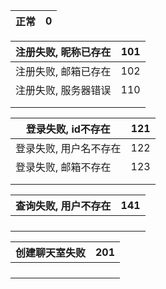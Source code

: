

| 正常 | 0    |
| ---- | ---- |

| 注册失败, 昵称已存在 | 101  |
| -------------------- | ---- |
| 注册失败, 邮箱已存在 | 102  |
| 注册失败, 服务器错误 | 110  |
|                      |      |
|                      |      |

| 登录失败, id不存在     | 121  |
| ---------------------- | ---- |
| 登录失败, 用户名不存在 | 122  |
| 登录失败, 邮箱不存在   | 123  |
|                        |      |
|                        |      |

| 查询失败, 用户不存在 | 141  |
| -------------------- | ---- |
|                      |      |
|                      |      |
|                      |      |
|                      |      |



| 创建聊天室失败 | 201  |
| -------------- | ---- |
|                |      |
|                |      |
|                |      |
|                |      |





